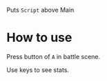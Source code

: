 Puts `Script` above Main

# How to use

Press button of `A` in battle scene.

Use keys to see stats.
